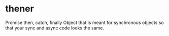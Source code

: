 # thener
Promise then, catch, finally Object that is meant for synchronous objects so that your sync and async code looks the same.
